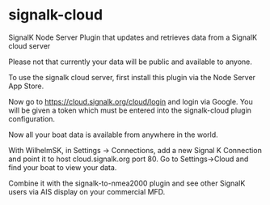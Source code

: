 # signalk-cloud
SignalK Node Server Plugin that updates and retrieves data from a SignalK cloud server

Please not that currently your data will be public and available to anyone.

To use the signalk cloud server, first install this plugin via the Node Server App Store.

Now go to https://cloud.signalk.org/cloud/login and login via Google. You will be given a token which must be entered into the signalk-cloud plugin configuration.

Now all your boat data is available from anywhere in the world. 

With WilhelmSK, in Settings -> Connections, add a new Signal K Connection and point it to host cloud.signalk.org port 80. Go to Settings->Cloud and find your boat to view your data.

Combine it with the signalk-to-nmea2000 plugin and see other SignalK users via AIS display on your commercial MFD.
